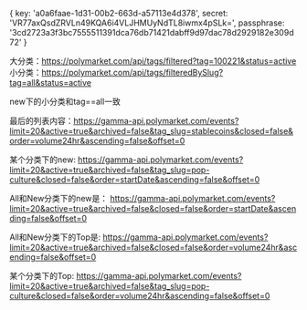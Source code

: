 {
  key: 'a0a6faae-1d31-00b2-663d-a57113e4d378',
  secret: 'VR77axQsdZRVLn49KQA6i4VLJHMUyNdTL8iwmx4pSLk=',
  passphrase: '3cd2723a3f3bc7555511391dca76db71421dabff9d97dac78d2929182e309d72'
}



大分类：https://polymarket.com/api/tags/filtered?tag=100221&status=active
小分类：https://polymarket.com/api/tags/filteredBySlug?tag=all&status=active

new下的小分类和tag==all一致

最后的列表内容：https://gamma-api.polymarket.com/events?limit=20&active=true&archived=false&tag_slug=stablecoins&closed=false&order=volume24hr&ascending=false&offset=0

某个分类下的new: https://gamma-api.polymarket.com/events?limit=20&active=true&archived=false&tag_slug=pop-culture&closed=false&order=startDate&ascending=false&offset=0


All和New分类下的new是：
https://gamma-api.polymarket.com/events?limit=20&active=true&archived=false&closed=false&order=startDate&ascending=false&offset=0

All和New分类下的Top是:
https://gamma-api.polymarket.com/events?limit=20&active=true&archived=false&closed=false&order=volume24hr&ascending=false&offset=0


某个分类下的Top: https://gamma-api.polymarket.com/events?limit=20&active=true&archived=false&tag_slug=pop-culture&closed=false&order=volume24hr&ascending=false&offset=0

